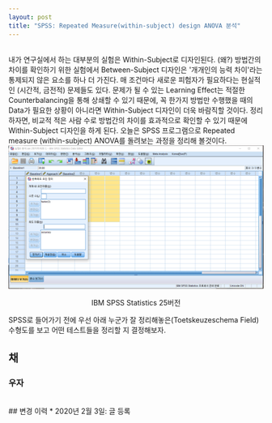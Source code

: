 ```yaml
---
layout: post
title: "SPSS: Repeated Measure(within-subject) design ANOVA 분석"
---
```

<br>
내가 연구실에서 하는 대부분의 실험은 Within-Subject로 디자인된다. (왜?) 방법간의 차이를 확인하기 위한 실험에서 Between-Subject 디자인은 '개개인의 능력 차이'라는 통제되지 않은 요소를 하나 더 가진다. 매 조건마다 새로운 피험자가 필요하다는 현실적인 (시간적, 금전적) 문제들도 있다. 문제가 될 수 있는 Learning Effect는 적절한 Counterbalancing을 통해 상쇄할 수 있기 때문에, 꼭 한가지 방법만 수행했을 때의 Data가 필요한 상황이 아니라면 Within-Subject 디자인이 더욱 바람직할 것이다. 정리하자면, 비교적 적은 사람 수로 방법간의 차이를 효과적으로 확인할 수 있기 때문에 Within-Subject 디자인을 하게 된다. 오늘은 SPSS 프로그램으로 Repeated measure (within-subject) ANOVA를 돌려보는 과정을 정리해 볼것이다.

<img src="/assets/RManova/SPSSoverview.PNG" width="600">
<p style='text-align:center'>IBM SPSS Statistics 25버전</p>

SPSS로 들어가기 전에 우선 아래 누군가 잘 정리해놓은(Toetskeuzeschema Field) 수형도를 보고 어떤 테스트들을 정리할 지 결정해보자.



## 채

### 우자

<br>
## 변경 이력
* 2020년 2월 3일: 글 등록
